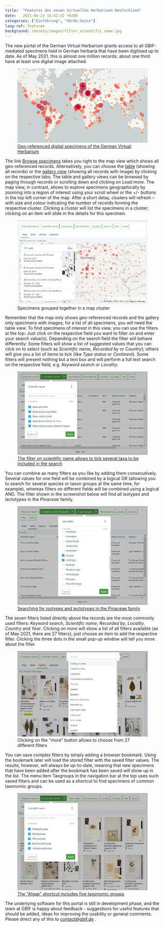 ```yaml
---
title:  "Features des neuen Virtuellen Herbariums Deutschland"
date:   2021-04-23 15:42:42 +0200
categories: ["Einführung", "VH/de-Seite"]
lang-ref: features
background: /assets/images/filter_scientific_name.jpg
---
```


The new portal of the German Virtual Herbarium grants access to all GBIF-mediated specimens held in German herbaria that have been digitised up to date. As of May 2021, this is almost one million records; about one third have at least one digital image attached.

<figure class="has-text-centered">
	<a href="/data?view=MAP">
		<img src="/assets/images/map.png" />
		<figcaption>Geo-referenced digital specimens of the German Virtual Herbarium</figcaption>
	</a>
</figure>

The link [Browse specimens](/data) takes you right to the map view which shows all geo-referenced records. Alternatively, you can choose the [table](/data?view=TABLE) (showing all records) or the [gallery view](/data?view=GALLERY) (showing all records with image) by clicking on the respective tabs. The table and gallery views can be browsed by paging through records or scrolling down and clicking on *Load more*. The map view, in contrast, allows to explore specimens geographically by zooming into a region of interest using your scroll wheel or the +/- buttons in the top left corner of the map. After a short delay, clusters will refresh – with size and colour indicating the number of records forming the respective cluster. Clicking a cluster will list the specimens in a cluster; clicking on an item will slide in the details for this specimen.

<figure class="has-text-centered">
	<img src="/assets/images/map_cluster.jpg" />
	<figcaption>Specimens grouped together in a map cluster</figcaption>
</figure>

Remember that the map only shows geo-referenced records and the gallery only specimens with images; for a list of all specimens, you will need the table view. To find specimens of interest in this view, you can use the filters at the top: Just click on the respective field you want to filter on and enter your search value(s). Depending on the search field the filter will behave differently: Some filters will show a list of suggested values that you can click on to select (such as *Scientific name*, *Recorded by* or *Country*); others will give you a list of items to tick (like *Type status* or *Continent*). Some filters will present nothing but a text box and will perform a full text search on the respective field, e.g. *Keyword search* or *Locality*. 

<figure class="has-text-centered">
	<a href="/data?filter=eyJtdXN0Ijp7InRheG9uS2V5IjpbMjY4NTQ4NCwyNjg1NTE5LDI2ODU0MDAsMjY4NTQxNCwyNjg1NTUyXX19&view=TABLE">
		<img src="/assets/images/filter_scientific_name.jpg" />
		<figcaption>The filter on scientific name allows to tick several taxa to be included in the search</figcaption>
	</a>
</figure>

You can combine as many filters as you like by adding them consecutively. Several values for one field will be combined by a logical OR (allowing you to search for several species or taxon groups at the same time, for example), whereas filters on different fields will be combined using a logical AND. The filter shown in the screenshot below will find all isotypes and lectotypes in the *Pinaceae* family.

<figure class="has-text-centered">
	<a href="/data?filter=eyJtdXN0Ijp7InRheG9uS2V5IjpbMzkyNV0sInR5cGVTdGF0dXMiOlsiTEVDVE9UWVBFIiwiSVNPVFlQRSJdfX0&view=TABLE">
		<img src="/assets/images/mutliple_filters.jpg" />
		<figcaption>Searching for isotypes and lectotypes in the Pinaceae family</figcaption>
	</a>
</figure>

The seven filters listed directly above the records are the most commonly used filters: *Keyword search*, *Scientific name*, *Recorded by*, *Locality*, *Country* and *Year*. Clicking on *more* will show a list of all filters available (as of May 2021, there are 27 filters); just choose an item to add the respective filter. Clicking the three dots in the small pop-up window will tell you more about the filter.

<figure class="has-text-centered">
	<img src="/assets/images/filter_list.jpg" />
	<figcaption>Clicking on the "more" button allows to choose from 27 different filters</figcaption>
</figure>

You can save complex filters by simply adding a browser bookmark. Using the bookmark later will load the stored filter with the saved filter values. The results, however, will always be up-to-date, meaning that new specimens that have been added after the bookmark has been saved will show up in the list. The menu item Taxgroups in the navigation bar at the top uses such saved filters and can be used as a shortcut to find specimens of common taxonomic groups.

<figure class="has-text-centered">
	<a href="/data?filter=eyJtdXN0Ijp7InRheG9uS2V5IjpbNzA3MzU5MywxMDYsMzYsNzk0NzE4NCwzMzJdfX0&view=GALLERY">
		<img src="/assets/images/algae_gallery.jpg" />
		<figcaption>The "Algae" shortcut includes five taxonomic groups</figcaption>
	</a>
</figure>

The underlying software for this portal is still in development phase, and the team at GBIF is happy about feedback - suggestions for useful features that should be added, ideas for improving the usability or general comments. Please direct any of this to [contact@gbif.de](mailto:contact@gbif.de) .
